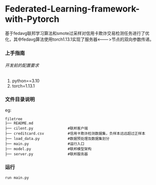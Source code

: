 # Federated-Learning-framework-with-Pytorch

基于fedavg联邦学习算法和smote过采样对信用卡欺诈交易检测任务进行了优化，其中fedavg算法使用torch1.13.1实现了服务器<--->节点的双向参数传递。

### 上手指南

###### 开发前的配置要求

1. python==3.10
2. torch=1.13.1

### 文件目录说明

eg:

```
filetree 
├── README.md
├── cilent.py                #联邦客户端
├── creditcard.csv           #信用卡欺诈检测数据集，负样本远远超过正样本
├── load_data.py             #数据预处理及数据集划分
├── main.py                  #运行入口
├── model.py                 #联邦模型架构
├── server.py                #联邦服务器
```

### 运行

```shell
run main.py
```

